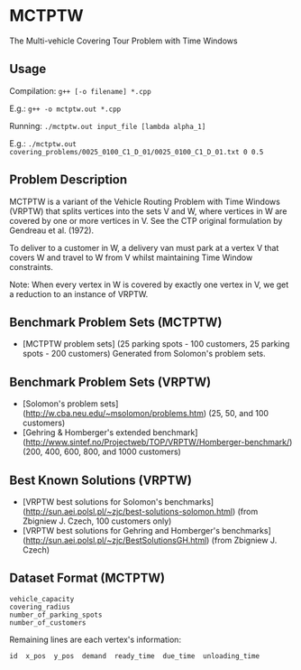 # MCTPTW

The Multi-vehicle Covering Tour Problem with Time Windows

## Usage

Compilation: `g++ [-o filename] *.cpp`

E.g.: `g++ -o mctptw.out *.cpp`

Running: `./mctptw.out input_file [lambda alpha_1]`

E.g.: `./mctptw.out covering_problems/0025_0100_C1_D_01/0025_0100_C1_D_01.txt 0 0.5`

## Problem Description

MCTPTW is a variant of the Vehicle Routing Problem with Time Windows (VRPTW) that splits vertices into the sets V and W, where vertices in W are covered by one or more vertices in V. See the CTP original formulation by Gendreau et al. (1972).

To deliver to a customer in W, a delivery van must park at a vertex V that covers W and travel to W from V whilst maintaining Time Window constraints.

Note:
When every vertex in W is covered by exactly one vertex in V, we get a reduction to an instance of VRPTW.

## Benchmark Problem Sets (MCTPTW)

- [MCTPTW problem sets] (25 parking spots - 100 customers, 25 parking spots - 200 customers)
  Generated from Solomon's problem sets.

## Benchmark Problem Sets (VRPTW)

- [Solomon's problem sets] (http://w.cba.neu.edu/~msolomon/problems.htm) (25, 50, and 100 customers)
- [Gehring & Homberger's extended benchmark] (http://www.sintef.no/Projectweb/TOP/VRPTW/Homberger-benchmark/) (200, 400, 600, 800, and 1000 customers)

## Best Known Solutions (VRPTW)

- [VRPTW best solutions for Solomon's benchmarks] (http://sun.aei.polsl.pl/~zjc/best-solutions-solomon.html) (from Zbigniew J. Czech, 100 customers only)
- [VRPTW best solutions for Gehring and Homberger's benchmarks] (http://sun.aei.polsl.pl/~zjc/BestSolutionsGH.html) (from Zbigniew J. Czech)

## Dataset Format (MCTPTW)

    vehicle_capacity
    covering_radius
    number_of_parking_spots
    number_of_customers

Remaining lines are each vertex's information:

    id  x_pos  y_pos  demand  ready_time  due_time  unloading_time
